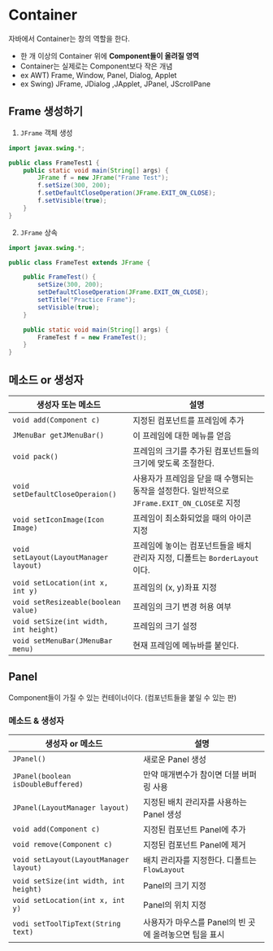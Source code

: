 # Container

자바에서 Container는 창의 역할을 한다.

- 한 개 이상의 Container 위에 **Component들이 올려질 영역**
- Container는 실제로는 Component보다 작은 개념
- ex AWT) Frame, Window, Panel, Dialog, Applet
- ex Swing) JFrame, JDialog ,JApplet, JPanel, JScrollPane
  
## Frame 생성하기

1. `JFrame` 객체 생성

```java
import javax.swing.*;

public class FrameTest1 {
    public static void main(String[] args) {
        JFrame f = new JFrame("Frame Test");
        f.setSize(300, 200);
        f.setDefaultCloseOperation(JFrame.EXIT_ON_CLOSE);
        f.setVisible(true);
    }
}
```

2. `JFrame` 상속

```java
import javax.swing.*;

public class FrameTest extends JFrame {

    public FrameTest() {
        setSize(300, 200);
        setDefaultCloseOperation(JFrame.EXIT_ON_CLOSE);
        setTitle("Practice Frame");
        setVisible(true);
    }

    public static void main(String[] args) {
        FrameTest f = new FrameTest();
    }
}
```

## 메소드 or 생성자

| 생성자 또는 메소드 | 설명 |
| ----------------- | ----|
| `void add(Component c)` | 지정된 컴포넌트를 프레임에 추가 |
| `JMenuBar getJMenuBar()` | 이 프레임에 대한 메뉴를 얻음 |
| `void pack()` | 프레임의 크기를 추가된 컴포넌트들의 크기에 맞도록 조절한다. |
| `void setDefaultCloseOperaion()` | 사용자가 프레임을 닫을 때 수행되는 동작을 설정한다. 일반적으로 `JFrame.EXIT_ON_CLOSE`로 지정 |
| `void setIconImage(Icon Image)` | 프레임이 최소화되었을 때의 아이콘 지정 |
| `void setLayout(LayoutManager layout)` | 프레임에 놓이는 컴포넌트들을 배치 관리자 지정, 디폴트는 `BorderLayout`이다. |
| `void setLocation(int x, int y)` | 프레임의 (x, y)좌표 지정 |
| `void setResizeable(boolean value)` | 프레임의 크기 변경 허용 여부 |
| `void setSize(int width, int height)` | 프레임의 크기 설정 |
| `void setMenuBar(JMenuBar menu)` | 현재 프레임에 메뉴바를 붙인다. |

## Panel

Component들이 가질 수 있는 컨테이너이다. (컴포넌트들을 붙일 수 있는 판)

### 메소드 & 생성자

| 생성자 or 메소드 | 설명 |
| --------------- | --- |
| `JPanel()` | 새로운 Panel 생성 |
| `JPanel(boolean isDoubleBuffered)` | 만약 매개변수가 참이면 더블 버퍼링 사용 |
| `JPanel(LayoutManager layout)` | 지정된 배치 관리자를 사용하는 Panel 생성 |
| `void add(Component c)` | 지정된 컴포넌트 Panel에 추가 |
| `void remove(Component c)` | 지정된 컴포넌트 Panel에 제거 |
| `void setLayout(LayoutManager layout)` | 배치 관리자를 지정한다. 디폴트는 `FlowLayout` |
| `void setSize(int width, int height)` | Panel의 크기 지정 |
| `void setLocation(int x, int y)` | Panel의 위치 지정 |
| `vodi setToolTipText(String text)` | 사용자가 마우스를 Panel의 빈 곳에 올려놓으면 팁을 표시 |

